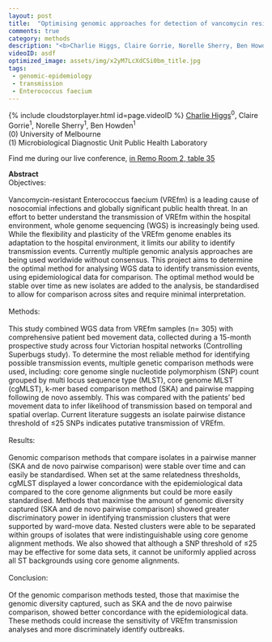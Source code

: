 ```yaml
---
layout: post
title:  "Optimising genomic approaches for detection of vancomycin resistant Enterococcus faecium transmission in the hospital environment"
comments: true
category: methods
description: "<b>Charlie Higgs, Claire Gorrie, Norelle Sherry, Ben Howden</b><br/>Objectives:<br/><br/>Vancomycin-resistant Enteroco..."
videoID: asdf
optimized_image: assets/img/x2yM7LcXdCSi0bm_title.jpg
tags:
 - genomic-epidemiology
 - transmission
 - Enterococcus faecium
---
```

{% include cloudstorplayer.html id=page.videoID %}
<u>Charlie Higgs</u><sup>0</sup>, Claire Gorrie<sup>1</sup>, Norelle Sherry<sup>1</sup>, Ben Howden<sup>1</sup><br/>
\(0\) University of Melbourne<br/>
\(1\) Microbiological Diagnostic Unit Public Health Laboratory

Find me during our live conference, [in Remo Room 2, table 35](https://remo.co)

<b>Abstract</b><br/>
Objectives:<br/><br/>Vancomycin-resistant Enterococcus faecium \(VREfm\) is a leading cause of nosocomial infections and globally significant public health threat. In an effort to better understand the transmission of VREfm within the hospital environment, whole genome sequencing \(WGS\) is increasingly being used. While the flexibility and plasticity of the VREfm genome enables its adaptation to the hospital environment, it limits our ability to identify transmission events. Currently multiple genomic analysis approaches are being used worldwide without consensus. This project aims to determine the optimal method for analysing WGS data to identify transmission events, using epidemiological data for comparison. The optimal method would be stable over time as new isolates are added to the analysis, be standardised to allow for comparison across sites and require minimal interpretation.<br/><br/>Methods:<br/><br/>This study combined WGS data from VREfm samples \(n= 305\) with comprehensive patient bed movement data, collected during a 15-month prospective study across four Victorian hospital networks \(Controlling Superbugs study\). To determine the most reliable method for identifying possible transmission events, multiple genetic comparison methods were used, including: core genome single nucleotide polymorphism \(SNP\) count grouped by multi locus sequence type \(MLST\), core genome MLST \(cgMLST\), k-mer based comparison method \(SKA\) and pairwise mapping following de novo assembly. This was compared with the patients’ bed movement data to infer likelihood of transmission based on temporal and spatial overlap. Current literature suggests an isolate pairwise distance threshold of ≤25 SNPs indicates putative transmission of VREfm. <br/><br/>Results:<br/><br/>Genomic comparison methods that compare isolates in a pairwise manner \(SKA and de novo pairwise comparison\) were stable over time and can easily be standardised. When set at the same relatedness thresholds, cgMLST displayed a lower concordance with the epidemiological data compared to the core genome alignments but could be more easily standardised. Methods that maximise the amount of genomic diversity captured \(SKA and de novo pairwise comparison\) showed greater discriminatory power in identifying transmission clusters that were supported by ward-move data. Nested clusters were able to be separated within groups of isolates that were indistinguishable using core genome alignment methods. We also showed that although a SNP threshold of ≤25 may be effective for some data sets, it cannot be uniformly applied across all ST backgrounds using core genome alignments.  <br/><br/>Conclusion:<br/><br/>Of the genomic comparison methods tested, those that maximise the genomic diversity captured, such as SKA and the de novo pairwise comparison, showed better concordance with the epidemiological data. These methods could increase the sensitivity of VREfm transmission analyses and more discriminately identify outbreaks. <br/>
